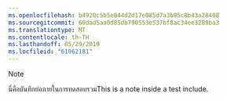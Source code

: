```yaml
---
ms.openlocfilehash: b4920c5b5e044d2d17e085d7a3b95c8b43a28408
ms.sourcegitcommit: 60dad5aa0d85db790553e537bf8ac34ee3289ba3
ms.translationtype: MT
ms.contentlocale: th-TH
ms.lasthandoff: 05/29/2019
ms.locfileid: "61062181"
---
```

>[!NOTE]
><span data-ttu-id="ca37c-101">นี่คือบันทึกย่อภายในการทดสอบรวม</span><span class="sxs-lookup"><span data-stu-id="ca37c-101">This is a note inside a test include.</span></span>
> 
> 

